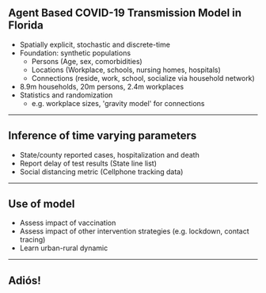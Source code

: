 
## Agent Based COVID-19 Transmission Model in Florida
- Spatially explicit, stochastic and discrete-time
- Foundation: synthetic populations
  * Persons (Age, sex, comorbidities)
  * Locations (Workplace, schools, nursing homes, hospitals)
  * Connections (reside, work, school, socialize via household network)
- 8.9m households, 20m persons, 2.4m workplaces
- Statistics and randomization
  * e.g. workplace sizes, 'gravity model' for connections

---

## Inference of time varying parameters
- State/county reported cases, hospitalization and death
- Report delay of test results (State line list)
- Social distancing metric (Cellphone tracking data)

---

## Use of model
- Assess impact of vaccination
- Assess impact of other intervention strategies (e.g. lockdown, contact tracing)
- Learn urban-rural dynamic

---

## Adiós!
